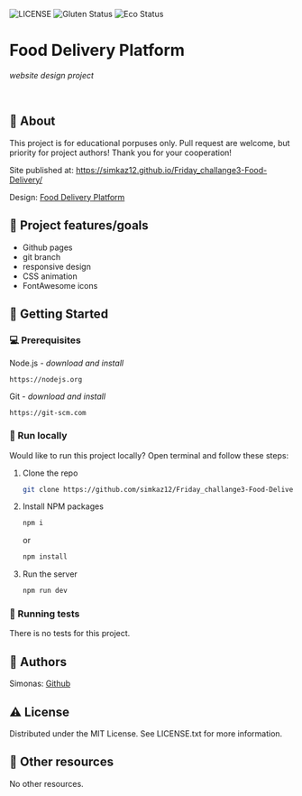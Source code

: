 ![LICENSE](https://img.shields.io/badge/license-MIT-blue.svg?style=flat-square)
![Gluten Status](https://img.shields.io/badge/Gluten-Free-green.svg)
![Eco Status](https://img.shields.io/badge/ECO-Friendly-green.svg)

# Food Delivery Platform

_website design project_

<br>

## 🌟 About

This project is for educational porpuses only. Pull request are welcome, but priority for project authors! Thank you for your cooperation!

Site published at: https://simkaz12.github.io/Friday_challange3-Food-Delivery/

Design: [Food Delivery Platform](https://www.youtube.com/watch?v=GY6F7FI5VPM&ab_channel=RimantasBelovas)

## 🎯 Project features/goals

- Github pages
- git branch
- responsive design
- CSS animation
- FontAwesome icons

## 🧰 Getting Started

### 💻 Prerequisites

Node.js - _download and install_

```
https://nodejs.org
```

Git - _download and install_

```
https://git-scm.com
```

### 🏃 Run locally

Would like to run this project locally? Open terminal and follow these steps:

1. Clone the repo
   ```sh
   git clone https://github.com/simkaz12/Friday_challange3-Food-Delivery.git
   ```
2. Install NPM packages
   ```sh
   npm i
   ```
   or
   ```sh
   npm install
   ```
3. Run the server
   ```sh
   npm run dev
   ```

### 🧪 Running tests

There is no tests for this project.

## 🎅 Authors

Simonas: [Github](https://github.com/simkaz12)

## ⚠️ License

Distributed under the MIT License. See LICENSE.txt for more information.

## 🔗 Other resources

No other resources.
